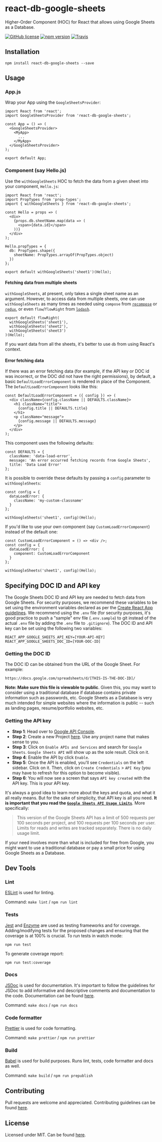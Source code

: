 # react-db-google-sheets

Higher-Order Component (HOC) for React that allows using Google Sheets as a Database.

[![GitHub license](https://img.shields.io/badge/license-MIT-blue.svg)](https://github.com/athersharif/react-db-google-sheets/blob/master/LICENSE) [![npm version](https://img.shields.io/npm/v/react-db-google-sheets.svg?style=flat)](https://www.npmjs.com/package/react-db-google-sheets) [![Travis](https://travis-ci.org/athersharif/react-db-google-sheets.svg?branch=master)](https://travis-ci.org/athersharif/react-db-google-sheets)

## Installation

```npm install react-db-google-sheets --save```

## Usage

### App.js

Wrap your App using the `GoogleSheetsProvider`:

```
import React from 'react';
import GoogleSheetsProvider from 'react-db-google-sheets';

const App = () => (
  <GoogleSheetsProvider>
    <MyApp>
      ...
    </MyApp>
  </GoogleSheetsProvider>
);

export default App;
```

### Component (say Hello.js)

Use the `withGoogleSheets` HOC to fetch the data from a given sheet into your component, `Hello.js`:

```
import React from 'react';
import PropTypes from 'prop-types';
import { withGoogleSheets } from 'react-db-google-sheets';

const Hello = props => (
  <div>
    {props.db.sheetName.map(data => (
      <span>{data.id}</span>
    ))}
  </div>
);

Hello.propTypes = {
  db: PropTypes.shape({
    sheetName: PropTypes.arrayOf(PropTypes.object)
  })
};

export default withGoogleSheets('sheet1')(Hello);
```

#### Fetching data from multiple sheets

`withGoogleSheets`, at present, only takes a single sheet name as an argument. However, to access data from multiple sheets, one can use `withGoogleSheets` as many times as needed using `compose` from [`recompose`](https://github.com/acdlite/recompose) or [`redux`](https://redux.js.org/), or even `flow`/`flowRight` from [`lodash`](https://lodash.com/).

```
export default flowRight(
  withGoogleSheets('sheet1'),
  withGoogleSheets('sheet2'),
  withGoogleSheets('sheet3')    
)(Hello);
```

If you want data from all the sheets, it's better to use `db` from using React's context.

#### Error fetching data

If there was an error fetching data (for example, if the API key or DOC id was incorrect, or the DOC did not have the right permissions), by default, a basic `DefaultLoadErrorComponent` is rendered in place of the Component. The `DefaultLoadErrorComponent` looks like this:

```
const DefaultLoadErrorComponent = ({ config }) => (
  <div className={config.className || DEFAULTS.className}>
    <h1 className="title">
      {config.title || DEFAULTS.title}
    </h1>
    <p className="message">
      {config.message || DEFAULTS.message}
    </p>
  </div>
);
```

This component uses the following defaults:

```
const DEFAULTS = {
  className: 'data-load-error',
  message: 'An error occurred fetching records from Google Sheets',
  title: 'Data Load Error'
};
```

It is possible to override these defaults by passing a `config` parameter to `withGoogleSheets`:

```
const config = {
  dataLoadError: {
    className: 'my-custom-classname'
  }
};

withGoogleSheets('sheet1', config)(Hello);
```

If you'd like to use your own component (say `CustomLoadErrorComponent`) instead of the default one:

```
const CustomLoadErrorComponent = () => <div />;
const config = {
  dataLoadError: {
    component: CustomLoadErrorComponent
  }
};

withGoogleSheets('sheet1', config)(Hello);
```

## Specifying DOC ID and API key

The Google Sheets DOC ID and API key are needed to fetch data from Google Sheets. For security purposes, we recommend these variables to be set using the environment variables declared as per the [Create React App guidelines](https://create-react-app.dev/docs/adding-custom-environment-variables/). We recommend using the `.env` file (for security purposes, it's good practice to push a "sample" env file (`.env.sample`) to git instead of the actual `.env` file by adding the `.env` file to `.gitignore`). The DOC ID and API key can be set using the following two variables:

```
REACT_APP_GOOGLE_SHEETS_API_KEY=[YOUR-API-KEY]
REACT_APP_GOOGLE_SHEETS_DOC_ID=[YOUR-DOC-ID]
```

### Getting the DOC ID

The DOC ID can be obtained from the URL of the Google Sheet. For example:

```
https://docs.google.com/spreadsheets/d/[THIS-IS-THE-DOC-ID]/
```

**Note: Make sure this file is viewable to public**. Given this, you may want to consider using a traditional database if database contains private information such as passwords, etc. Google Sheets as a Database is very much intended for simple websites where the information is public -- such as landing pages, resume/portfolio websites, etc.

### Getting the API key

- **Step 1**: Head over to [Google API Console](https://console.developers.google.com/).
- **Step 2**: Create a new Project [here](https://console.developers.google.com/projectcreate). Use any project name that makes sense to you.
- **Step 3**: Click on `Enable APIs and Services` and search for `Google Sheets`. `Google Sheets API` will show up as the sole result. Click on it.
- **Step 4**: Enable the API by click `Enable`.
- **Step 5**: Once the API is enabled, you'll see `Credentials` on the left sidebar. Click on it. Then, click on `Create Credentials` > `API Key` (you may have to refresh for this option to become visible).
- **Step 6**: You will now see a screen that says `API key created` with the API key. This is your API key.

It's always a good idea to learn more about the keys and quota, and what it all really means. But for the sake of simplicity, that API key is all you need. **It is important that you read the [`Google Sheets API Usage Limits`](https://developers.google.com/sheets/api/limits)**. More specifically:

> This version of the Google Sheets API has a limit of 500 requests per 100 seconds per project, and 100 requests per 100 seconds per user. Limits for reads and writes are tracked separately. There is no daily usage limit.

If your need involves more than what is included for free from Google, you might want to use a traditional database or pay a small price for using Google Sheets as a Database.

## Dev Tools

### Lint

[ESLint](https://github.com/eslint/eslint) is used for linting.

Command: `make lint` / `npm run lint`

### Tests

[Jest](https://jestjs.io/) and [Enzyme](https://airbnb.io/enzyme/) are used as testing frameworks and for coverage. Adding/modifying tests for the proposed changes and ensuring that the coverage is at 100% is crucial. To run tests in watch mode:

`npm run test`

To generate coverage report:

`npm run test:coverage`

### Docs

[JSDoc](https://github.com/jsdoc/jsdoc) is used for documentation. It's important to follow the guidelines for JSDoc to add informative and descriptive comments and documentation to the code. Documentation can be found [here](https://athersharif.github.io/react-db-google-sheets/).

Command: `make docs` / `npm run docs`

### Code formatter

[Prettier](https://github.com/prettier/prettier) is used for code formatting.

Command: `make prettier` / `npm run prettier`

### Build

[Babel](https://babeljs.io/) is used for build purposes. Runs lint, tests, code formatter and docs as well.

Command: `make build` / `npm run prepublish`

## Contributing

Pull requests are welcome and appreciated. Contributing guidelines can be found [here](https://github.com/athersharif/react-db-google-sheets/blob/master/CONTRIBUTING.md).

## License

Licensed under MIT. Can be found [here](https://github.com/athersharif/react-db-google-sheets/blob/master/LICENSE).